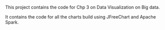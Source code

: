 This project contains the code for Chp 3 on Data Visualization on Big data.

It contains the code for all the charts build using JFreeChart and Apache Spark.
